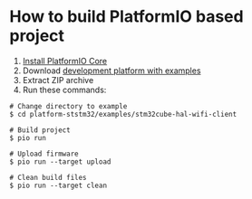 How to build PlatformIO based project
=====================================

1. [Install PlatformIO Core](http://docs.platformio.org/page/core.html)
2. Download [development platform with examples](https://github.com/platformio/platform-ststm32/archive/develop.zip)
3. Extract ZIP archive
4. Run these commands:

```shell
# Change directory to example
$ cd platform-ststm32/examples/stm32cube-hal-wifi-client

# Build project
$ pio run

# Upload firmware
$ pio run --target upload

# Clean build files
$ pio run --target clean
```

